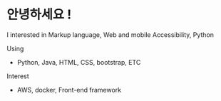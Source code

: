 # 안녕하세요 !

I interested in Markup language, Web and mobile Accessibility, Python

Using
- Python, Java, HTML, CSS, bootstrap, ETC

Interest 
- AWS, docker, Front-end framework 
